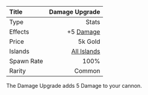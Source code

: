 |Title      | Damage Upgrade         
|:-|-:
|Type       | Stats                    
|Effects    |  +5 [Damage](/upgrades/damage.md)
|Price      | 5k Gold            
|Islands    | [All Islands](/islands.md)  
|Spawn Rate | 100%                      
|Rarity     | Common                    
The Damage Upgrade adds 5 Damage to your cannon. 

